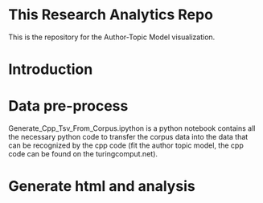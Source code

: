# This Research Analytics Repo

This is the repository for the Author-Topic Model visualization.

# Introduction 

# Data pre-process

Generate_Cpp_Tsv_From_Corpus.ipython is a python notebook contains all the necessary python code to transfer the corpus data into the data that can be recognized by the cpp code (fit the author topic model, the cpp code can be found on the turingcomput.net).

# Generate html and analysis





